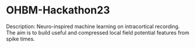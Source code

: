 # OHBM-Hackathon23

Description: Neuro-inspired machine learning on intracortical recording. The aim is to build useful and compressed local field potential features from spike times. 
